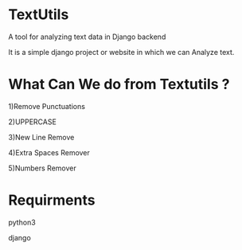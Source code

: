 # TextUtils
A tool for analyzing text data in Django backend

It is a simple django project or website in which we can Analyze text.

# What Can We do from Textutils ?

1)Remove Punctuations

2)UPPERCASE

3)New Line Remove

4)Extra Spaces Remover

5)Numbers Remover

# Requirments

python3

django
